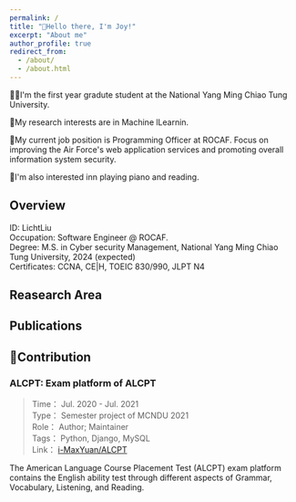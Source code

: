```yaml
---
permalink: /
title: "👋Hello there, I'm Joy!"
excerpt: "About me"
author_profile: true
redirect_from:
  - /about/
  - /about.html
---
```


👩‍💻I'm the first year gradute student at the National Yang Ming Chiao Tung University.

🔬My research interests are in Machine lLearnin.

💼My current job position is Programming Officer at ROCAF. Focus on improving the Air Force's web application services and promoting overall information system security.

📍I'm also interested inn playing piano and reading.


## Overview
ID: 	LichtLiu  
Occupation: 	Software Engineer @ ROCAF.  
Degree: 	M.S. in Cyber security Management, National Yang Ming Chiao Tung University, 2024 (expected)  
Certificates: 	CCNA, CE|H, TOEIC 830/990, JLPT N4  

## Reasearch Area

## Publications

## 🤖Contribution

### ALCPT: Exam platform of ALCPT


> Time： Jul. 2020 - Jul. 2021  
> Type： Semester project of MCNDU 2021  
> Role： Author; Maintainer  
> Tags： Python, Django, MySQL  
> Link： [i-MaxYuan/ALCPT](https://github.com/i-MaxYuan/ALCPT)  

The American Language Course Placement Test (ALCPT) exam platform contains the English ability test through different aspects of Grammar, Vocabulary, Listening, and Reading.



